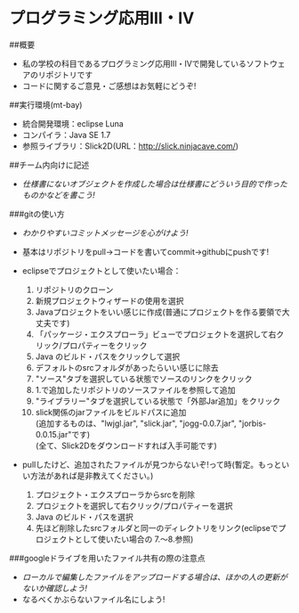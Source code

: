 プログラミング応用Ⅲ・Ⅳ
=======

##概要
* 私の学校の科目であるプログラミング応用Ⅲ・Ⅳで開発しているソフトウェアのリポジトリです
* コードに関するご意見・ご感想はお気軽にどうぞ!

##実行環境(mt-bay)
* 統合開発環境：eclipse Luna
* コンパイラ：Java SE 1.7
* 参照ライブラリ：Slick2D(URL：http://slick.ninjacave.com/)

##チーム内向けに記述
* *仕様書にないオブジェクトを作成した場合は仕様書にどういう目的で作ったものかなどを書こう!*

###gitの使い方
* *わかりやすいコミットメッセージを心がけよう!*
* 基本はリポジトリをpull→コードを書いてcommit→githubにpushです!
* eclipseでプロジェクトとして使いたい場合：
    1. リポジトリのクローン
    2. 新規プロジェクトウィザードの使用を選択
    3. Javaプロジェクトをいい感じに作成(普通にプロジェクトを作る要領で大丈夫です)
    4. 「パッケージ・エクスプローラ」ビューでプロジェクトを選択して右クリック/プロパティーをクリック
    5. Java のビルド・パスをクリックして選択
    6. デフォルトのsrcフォルダがあったらいい感じに除去
    7. "ソース"タブを選択している状態でソースのリンクをクリック
    8. 1.で追加したリポジトリのソースファイルを参照して追加
    9. "ライブラリー"タブを選択している状態で「外部Jar追加」をクリック
    10. slick関係のjarファイルをビルドパスに追加<br>
        (追加するものは、"lwjgl.jar", "slick.jar", "jogg-0.0.7.jar", "jorbis-0.0.15.jar"です)<br>
        (全て、Slick2Dをダウンロードすれば入手可能です)

* pullしたけど、追加されたファイルが見つからないぞ!って時(暫定。もっといい方法があれば是非教えてください。)
    1. プロジェクト・エクスプローラからsrcを削除
    2. プロジェクトを選択して右クリック/プロパティーを選択
    3. Java のビルド・パスを選択
    4. 先ほど削除したsrcフォルダと同一のディレクトリをリンク(eclipseでプロジェクトとして使いたい場合の
                                                             7.～8.参照)

###googleドライブを用いたファイル共有の際の注意点
* *ローカルで編集したファイルをアップロードする場合は、ほかの人の更新がないか確認しよう!*
* なるべくかぶらないファイル名にしよう!
